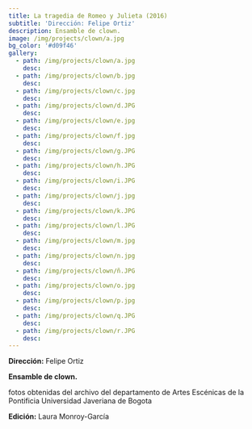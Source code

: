 ```yaml
---
title: La tragedia de Romeo y Julieta (2016)
subtitle: 'Dirección: Felipe Ortiz'
description: Ensamble de clown.
image: /img/projects/clown/a.jpg
bg_color: '#d09f46'
gallery:
  - path: /img/projects/clown/a.jpg
    desc:
  - path: /img/projects/clown/b.jpg
    desc:
  - path: /img/projects/clown/c.jpg
    desc:
  - path: /img/projects/clown/d.JPG
    desc:
  - path: /img/projects/clown/e.jpg
    desc:
  - path: /img/projects/clown/f.jpg
    desc:
  - path: /img/projects/clown/g.JPG
    desc:
  - path: /img/projects/clown/h.JPG
    desc:
  - path: /img/projects/clown/i.JPG
    desc:
  - path: /img/projects/clown/j.jpg
    desc:
  - path: /img/projects/clown/k.JPG
    desc:
  - path: /img/projects/clown/l.JPG
    desc:
  - path: /img/projects/clown/m.jpg
    desc:
  - path: /img/projects/clown/n.jpg
    desc:
  - path: /img/projects/clown/ñ.JPG
    desc:
  - path: /img/projects/clown/o.jpg
    desc:
  - path: /img/projects/clown/p.jpg
    desc:
  - path: /img/projects/clown/q.JPG
    desc:
  - path: /img/projects/clown/r.JPG
    desc:
---
```


**Direcci&oacute;n:** Felipe Ortiz

**Ensamble de clown.**

fotos obtenidas del archivo del departamento de Artes Esc&eacute;nicas de la Pontificia Universidad Javeriana de Bogota

**Edici&oacute;n:** Laura Monroy-Garc&iacute;a